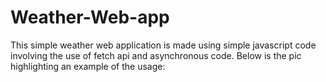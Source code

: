 # Weather-Web-app

This simple weather web application is made using simple javascript code involving the use of fetch api and asynchronous code. Below is the pic highlighting an example of the usage:




